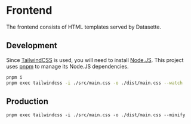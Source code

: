 # Frontend

The frontend consists of HTML templates served by Datasette.

## Development

Since [TailwindCSS](https://tailwindcss.com/) is used, you will need to install [Node.JS](https://nodejs.org/en). This project uses [pnpm](https://pnpm.io) to manage its Node.JS dependencies. 

```bash
pnpm i
pnpm exec tailwindcss -i ./src/main.css -o ./dist/main.css --watch
```

## Production

```
pnpm exec tailwindcss -i ./src/main.css -o ./dist/main.css --minify
```